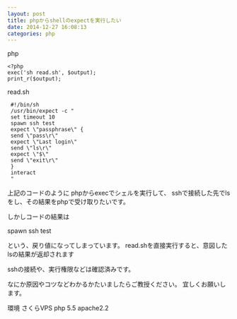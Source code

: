```yaml
---
layout: post
title: phpからshellのexpectを実行したい
date: 2014-12-27 16:08:13
categories: php
---
```

<p>php</p>

<pre><code>&lt;?php    
exec('sh read.sh', $output);
print_r($output);
</code></pre>

<p>read.sh</p>

<pre><code> #!/bin/sh                       
 /usr/bin/expect -c "
 set timeout 10         
 spawn ssh test
 expect \"passphrase\" {
 send \"pass\r\"   
 expect \"Last login\"  
 send \"ls\r\"          
 expect \"$\"           
 send \"exit\r\"
 }                      
 interact               
 " 
</code></pre>

<p>上記のコードのように
phpからexecでシェルを実行して、
sshで接続した先でlsをし、その結果をphpで受け取りたいです。</p>

<p>しかしコードの結果は</p>

<p>spawn ssh test</p>

<p>という、戻り値になってしまっています。
read.shを直接実行すると、意図したlsの結果が返却されます</p>

<p>sshの接続や、実行権限などは確認済みです。</p>

<p>なにか原因やコツなどわかるかたいましたらご教授ください。
宜しくお願いします。</p>

<p>環境
さくらVPS
php 5.5
apache2.2</p>
